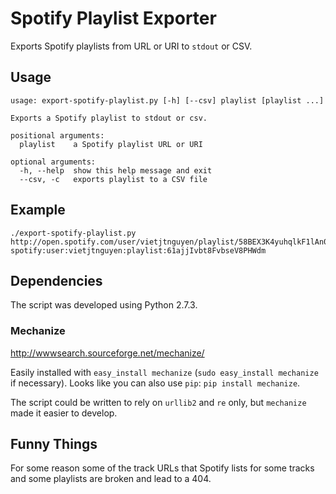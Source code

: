 # Spotify Playlist Exporter

Exports Spotify playlists from URL or URI to `stdout` or CSV.

## Usage

```
usage: export-spotify-playlist.py [-h] [--csv] playlist [playlist ...]

Exports a Spotify playlist to stdout or csv.

positional arguments:
  playlist    a Spotify playlist URL or URI

optional arguments:
  -h, --help  show this help message and exit
  --csv, -c   exports playlist to a CSV file
```

## Example

```
./export-spotify-playlist.py http://open.spotify.com/user/vietjtnguyen/playlist/58BEX3K4yuhqlkF1lAn0r5 spotify:user:vietjtnguyen:playlist:61ajjIvbt8FvbseV8PHWdm
```

## Dependencies

The script was developed using Python 2.7.3.

### Mechanize

http://wwwsearch.sourceforge.net/mechanize/

Easily installed with `easy_install mechanize` (`sudo easy_install mechanize` if necessary). Looks like you can also use `pip`: `pip install mechanize`.

The script could be written to rely on `urllib2` and `re` only, but `mechanize` made it easier to develop.

## Funny Things

For some reason some of the track URLs that Spotify lists for some tracks and some playlists are broken and lead to a 404.


